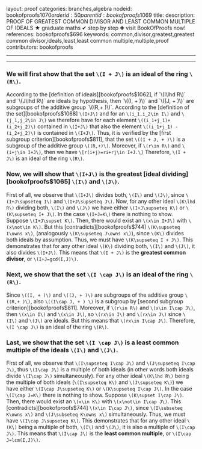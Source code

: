 layout: proof
categories: branches,algebra
nodeid: bookofproofs$1070
orderid: 50
parentid: bookofproofs$1069
title: 
description: PROOF OF GREATEST COMMON DIVISOR AND LEAST COMMON MULTIPLE OF IDEALS &#9733; graduate maths &#10004; step by step &#10010; visit BookOfProofs now!
references: bookofproofs$696
keywords: common,divisor,greatest,greatest common divisor,ideals,least,least common multiple,multiple,proof
contributors: bookofproofs

---


---

### We will first show that the set  `\(I + J\)` is an ideal of the ring `\(R\)`. 

According to the [definition of ideals][bookofproofs$1062], if `\(I\lhd R\)` and `\(J\lhd R\)`  are ideals by hypothesis, then `\((I, + )\)` and `\((J, + )\)` are subgroups of the additive group  `\((R,+ )\)`. According to the [definition of the set][bookofproofs$1068] `\(I+J\)` and for an `\(i_1,i_2\in I\)` and `\(j_1,j_2\in J\)` we therefore have for each element `\((i_1+j_1)+(i_2+j_2)\)` contained in `\(I+J\)` that also the element `\((i_1+j_1) - (i_2+j_2)\)` is contained in `\(I+J\)`. Thus, it is verified by the [first subgroup criterion][bookofproofs$811], that the set `\((I + J, + )\)` is a subgroup of the additive group `\((R,+)\)`. Moreover, if `\(r\in R\)` and `\(i+j\in I+J\)`, then we have 
`\[r(i+j)=ri+rj\in I+J.\]` Therefore, `\(I + J\)` is an ideal of the ring `\(R\)`. 

### Now, we will show that `\(I+J\)` is the greatest [ideal dividing][bookofproofs$1065] `\(I\)` and `\(J\)`. 

First of all, we observe that `\(I+J\)` divides both, `\(I\)` and `\(J\)`, since `\(I+J\supseteq I\)` and `\(I+J\supseteq J\)`. Now, for any other ideal `\(K\lhd R\)` dividing both, `\(I\)` and `\(J\)` we have either `\(I+J\supseteq K\)` or `\(K\supseteq I+ J\)`. In the case `\(I+J=K\)` there is nothing to show. Suppose `\(I+J\supset K\)`. Then, there would exist an `\(x\in I+J\)` with `\(x\not\in K\)`. But this [contradicts][bookofproofs$744] `\(K\supseteq I\owns x\)`, (analogously `\(K\supseteq J\owns x\)`), since `\(K\)` divides both ideals by assumption. Thus, we must have `\(K\supseteq I + J\)`. This demonstrates that for any other ideal `\(K\)` dividing both, `\(I\)` and `\(J\)`, it also divides `\(I+J\)`. This means that `\(I + J\)` is the __greatest common divisor__, or `\(I+J=gcd(I,J)\)`.

### Next, we show that the set  `\(I \cap J\)` is an ideal of the ring `\(R\)`.

Since `\((I, + )\)` and `\((J, + )\)` are subgroups of the additive group  `\((R,+ )\)`, also `\((I\cap J, + ) \)` is a subgroup by [second subgroup criterion][bookofproofs$811].  Moreover, if `\(r\in R\)` and `\(x\in I\cap J\)`, then `\(x\in I\)` and `\(x\in J\)`, so `\(rx\in I\)` and `\(rx\in J\)` since `\(I\)` and `\(J\)` are ideals. But this means that `\(rx\in I\cap J\)`. Therefore, `\(I \cap J\)` is an ideal of the ring `\(R\)`.

### Last, we show that the set `\(I \cap J\)` is a least common multiple of the ideals `\(I\)` and `\(J\)`.

First of all, we observe that `\(I\supseteq I\cap J\)` and `\(J\supseteq I\cap J\)`, thus `\(I\cap J\)` is a multiple of both ideals (in other words both ideals divide `\(I\cap J\)` simultaneously). For any other ideal `\(K\lhd R\)` being the multiple of both ideals (`\(I\supseteq K\)` and `\(J\supseteq K\)`) we have either `\(I\cap J\supseteq K\)` or `\(K\supseteq I\cap J\)`. In the case `\(I\cap J=K\)` there is nothing to show. Suppose `\(K\supset I\cap J\)`. Then, there would exist an `\(x\in K\)` with `\(x\not\in I\cap J\)`. This [contradicts][bookofproofs$744] `\(x\in I\cap J\)`, since `\(I\subseteq K\owns x\)` and `\(J\subseteq K\owns x\)` simultaneously. Thus, we must have `\(I\cap J\supseteq K\)`. This demonstrates that for any other ideal `\(K\)` being a multiple of both, `\(I\)` and `\(J\)`, it is also a multiple of `\(I\cap J\)`. This means that `\(I\cap J\)` is the __least common multiple__, or `\(I\cap J=lcm(I,J)\)`.
